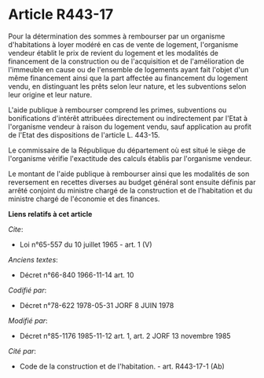 # Article R443-17

Pour la détermination des sommes à rembourser par un organisme d'habitations à loyer modéré en cas de vente de logement,
l'organisme vendeur établit le prix de revient du logement et les modalités de financement de la construction ou de
l'acquisition et de l'amélioration de l'immeuble en cause ou de l'ensemble de logements ayant fait l'objet d'un même
financement ainsi que la part affectée au financement du logement vendu, en distinguant les prêts selon leur nature, et les
subventions selon leur origine et leur nature.

L'aide publique à rembourser comprend les primes, subventions ou bonifications d'intérêt attribuées directement ou
indirectement par l'Etat à l'organisme vendeur à raison du logement vendu, sauf application au profit de l'Etat des
dispositions de l'article L. 443-15.

Le commissaire de la République du département où est situé le siège de l'organisme vérifie l'exactitude des calculs établis
par l'organisme vendeur.

Le montant de l'aide publique à rembourser ainsi que les modalités de son reversement en recettes diverses au budget général
sont ensuite définis par arrêté conjoint du ministre chargé de la construction et de l'habitation et du ministre chargé de
l'économie et des finances.

**Liens relatifs à cet article**

_Cite_:

  - Loi n°65-557 du 10 juillet 1965 - art. 1 (V)

_Anciens textes_:

  - Décret n°66-840 1966-11-14 art. 10

_Codifié par_:

  - Décret n°78-622 1978-05-31 JORF 8 JUIN 1978

_Modifié par_:

  - Décret n°85-1176 1985-11-12 art. 1, art. 2 JORF 13 novembre 1985

_Cité par_:

  - Code de la construction et de l'habitation. - art. R443-17-1 (Ab)
